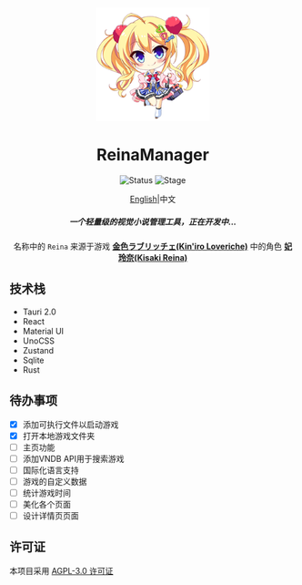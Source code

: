 <div align="center">

  <div style="width:200px">

   [![src-tauri/icons/reina.png](src-tauri/icons/reina.png)](https://vndb.org/c64303)

  </div>

# ReinaManager


![Status](https://img.shields.io/badge/status-active-brightgreen) ![Stage](https://img.shields.io/badge/stage-beta-blue)

<p align="center"> <a href="./README.md">English</a>|中文 <p>

##### 一个轻量级的视觉小说管理工具，正在开发中...

名称中的 `Reina` 来源于游戏 [**金色ラブリッチェ(Kin'iro Loveriche)**](https://vndb.org/v21852) 中的角色 [**妃 玲奈(Kisaki Reina)**](https://vndb.org/c64303)

</div>



## 技术栈

- Tauri 2.0
- React
- Material UI
- UnoCSS
- Zustand
- Sqlite
- Rust

## 待办事项

- [x] 添加可执行文件以启动游戏
- [x] 打开本地游戏文件夹
- [ ] 主页功能
- [ ] 添加VNDB API用于搜索游戏
- [ ] 国际化语言支持
- [ ] 游戏的自定义数据
- [ ] 统计游戏时间
- [ ] 美化各个页面
- [ ] 设计详情页页面

## 许可证

本项目采用 [AGPL-3.0 许可证](https://github.com/huoshen80/ReinaManager#AGPL-3.0-1-ov-file)